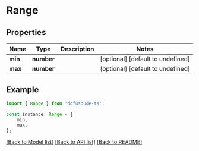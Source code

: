 # Range


## Properties

Name | Type | Description | Notes
------------ | ------------- | ------------- | -------------
**min** | **number** |  | [optional] [default to undefined]
**max** | **number** |  | [optional] [default to undefined]

## Example

```typescript
import { Range } from 'dofusdude-ts';

const instance: Range = {
    min,
    max,
};
```

[[Back to Model list]](../README.md#documentation-for-models) [[Back to API list]](../README.md#documentation-for-api-endpoints) [[Back to README]](../README.md)
